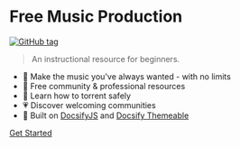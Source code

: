 <!-- TODO: Update title -->
<h1 id="cover-heading">
  Free Music Production
</h1>

[![GitHub tag](https://img.shields.io/github/v/release/catfxngs/freemusicproduction?include_prereleases)](https://github.com/catfxngs/freemusicproduction/releases/tags)

> An instructional resource for beginners.


- :musical_note: Make the music you've always wanted - with no limits
- :open_file_folder: Free community & professional resources
- :ghost: Learn how to torrent safely
- :heartpulse: Discover welcoming communities
- :nut_and_bolt: Built on [DocsifyJS](https://docsify.js.org/) and [Docsify Themeable](https://jhildenbiddle.github.io/docsify-themeable/)



[Get Started](#free-music-production) <!-- TODO: Use ID of your homepage heading -->

